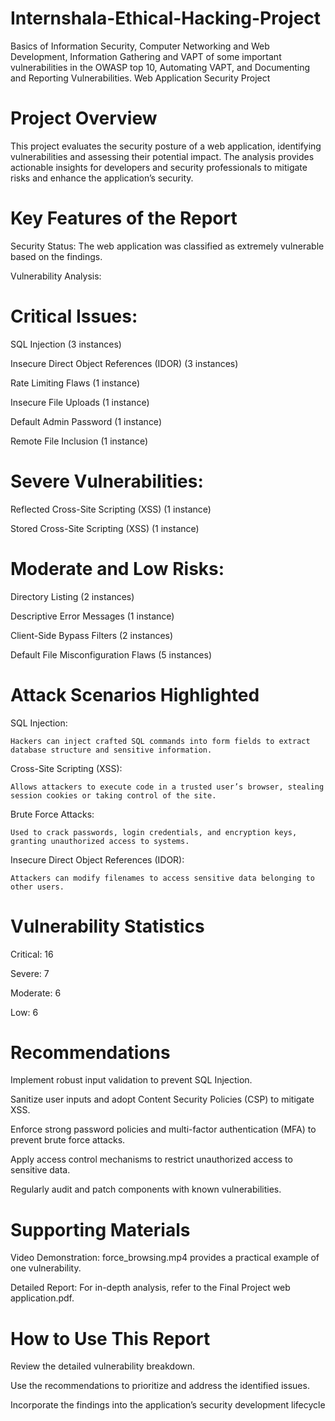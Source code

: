 # Internshala-Ethical-Hacking-Project
Basics of Information Security, Computer Networking and Web  Development, Information Gathering and VAPT of some important vulnerabilities in the OWASP top 10,  Automating VAPT, and Documenting and Reporting Vulnerabilities. 
Web Application Security Project

# Project Overview

This project evaluates the security posture of a web application, identifying vulnerabilities and assessing their potential impact. The analysis provides actionable insights for developers and security professionals to mitigate risks and enhance the application’s security.

# Key Features of the Report

  Security Status: The web application was classified as extremely vulnerable based on the findings.

  Vulnerability Analysis:

# Critical Issues:

  SQL Injection (3 instances)

  Insecure Direct Object References (IDOR) (3 instances)

  Rate Limiting Flaws (1 instance)

  Insecure File Uploads (1 instance)

  Default Admin Password (1 instance)

  Remote File Inclusion (1 instance)

# Severe Vulnerabilities:

  Reflected Cross-Site Scripting (XSS) (1 instance)

  Stored Cross-Site Scripting (XSS) (1 instance)

# Moderate and Low Risks:

  Directory Listing (2 instances)

  Descriptive Error Messages (1 instance)

  Client-Side Bypass Filters (2 instances)

  Default File Misconfiguration Flaws (5 instances)

# Attack Scenarios Highlighted

  SQL Injection:

    Hackers can inject crafted SQL commands into form fields to extract database structure and sensitive information.

  Cross-Site Scripting (XSS):

    Allows attackers to execute code in a trusted user’s browser, stealing session cookies or taking control of the site.

  Brute Force Attacks:

    Used to crack passwords, login credentials, and encryption keys, granting unauthorized access to systems.

  Insecure Direct Object References (IDOR):

    Attackers can modify filenames to access sensitive data belonging to other users.

# Vulnerability Statistics

  Critical: 16

  Severe: 7

  Moderate: 6
  
  Low: 6

# Recommendations

  Implement robust input validation to prevent SQL Injection.

  Sanitize user inputs and adopt Content Security Policies (CSP) to mitigate XSS.

  Enforce strong password policies and multi-factor authentication (MFA) to prevent brute force attacks.

  Apply access control mechanisms to restrict unauthorized access to sensitive data.

  Regularly audit and patch components with known vulnerabilities.
  
# Supporting Materials

  Video Demonstration: force_browsing.mp4 provides a practical example of one vulnerability.

  Detailed Report: For in-depth analysis, refer to the Final Project web application.pdf.

# How to Use This Report

  Review the detailed vulnerability breakdown.

  Use the recommendations to prioritize and address the identified issues.

Incorporate the findings into the application’s security development lifecycle
